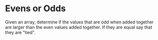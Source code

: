 # Evens or Odds

Given an array, determine if the values that are odd when added together are larger than the even values added together. If they are equal say that they are "tied".